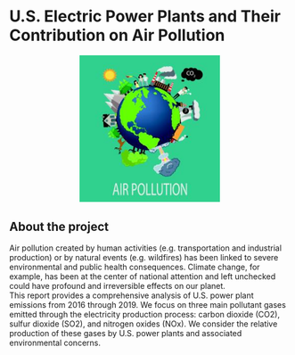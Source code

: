 # **U.S. Electric Power Plants and Their Contribution on Air Pollution**

<p align="center">
<img width="50%" src="static/images/air_pol_2.png">
</p>

## **About the project**

Air pollution created by human activities (e.g. transportation and industrial production) or by natural events (e.g. wildfires) has been linked to severe environmental and public health consequences. Climate change, for example, has been at the center of national attention and left unchecked could have profound and irreversible effects on our planet.
<br>
This report provides a comprehensive analysis of U.S. power plant emissions from 2016 through 2019. We focus on three main pollutant gases emitted through the electricity production process: carbon dioxide (CO2), sulfur dioxide (SO2), and nitrogen oxides (NOx). We consider the relative production of these gases by U.S. power plants and associated environmental concerns.


